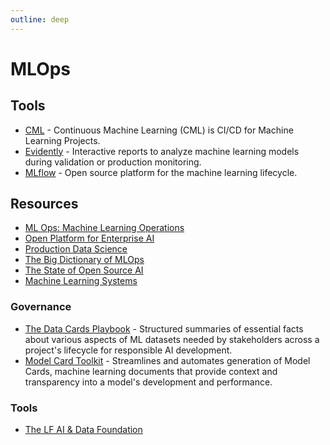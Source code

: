 ```yaml
---
outline: deep
---
```


# MLOps

## Tools

- [CML](https://cml.dev/) - Continuous Machine Learning (CML) is CI/CD for Machine Learning Projects.
- [Evidently](https://github.com/evidentlyai/evidently) - Interactive reports to analyze machine learning models during validation or production monitoring.
- [MLflow](https://github.com/mlflow/mlflow) - Open source platform for the machine learning lifecycle.

## Resources

- [ML Ops: Machine Learning Operations](https://ml-ops.org/)
- [Open Platform for Enterprise AI](https://opea-project.github.io/latest/index.html)
- [Production Data Science](https://github.com/FilippoBovo/production-data-science/)
- [The Big Dictionary of MLOps](https://www.hopsworks.ai/mlops-dictionary)
- [The State of Open Source AI](https://book.premai.io/state-of-open-source-ai)
- [Machine Learning Systems](https://mlsysbook.ai/)

### Governance

- [The Data Cards Playbook](https://pair-code.github.io/datacardsplaybook/) - Structured summaries of essential facts about various aspects of ML datasets needed by stakeholders across a project's lifecycle for responsible AI development.
- [Model Card Toolkit](https://github.com/tensorflow/model-card-toolkit) - Streamlines and automates generation of Model Cards, machine learning documents that provide context and transparency into a model's development and performance.

### Tools

- [The LF AI & Data Foundation](https://landscape.lfai.foundation)
